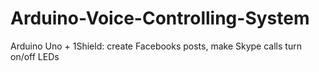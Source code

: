 # Arduino-Voice-Controlling-System
Arduino Uno + 1Shield: create Facebooks posts, make Skype calls turn on/off LEDs
